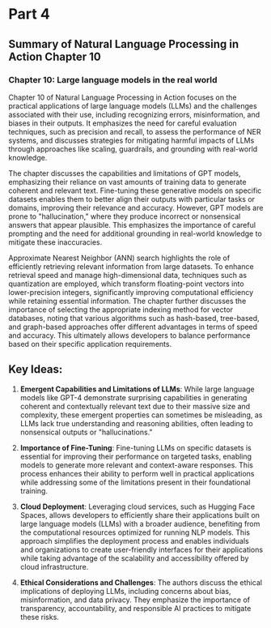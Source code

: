 # Part 4

## Summary of Natural Language Processing in Action Chapter 10

### Chapter 10: Large language models in the real world

Chapter 10 of Natural Language Processing in Action focuses on the practical applications of large language models (LLMs) and the challenges associated with their use, including recognizing errors, misinformation, and biases in their outputs. It emphasizes the need for careful evaluation techniques, such as precision and recall, to assess the performance of NER systems, and discusses strategies for mitigating harmful impacts of LLMs through approaches like scaling, guardrails, and grounding with real-world knowledge. 


The chapter discusses the capabilities and limitations of GPT models, emphasizing their reliance on vast amounts of training data to generate coherent and relevant text. Fine-tuning these generative models on specific datasets enables them to better align their outputs with particular tasks or domains, improving their relevance and accuracy. However, GPT models are prone to "hallucination," where they produce incorrect or nonsensical answers that appear plausible. This emphasizes the importance of careful prompting and the need for additional grounding in real-world knowledge to mitigate these inaccuracies.

Approximate Nearest Neighbor (ANN) search highlights the role of efficiently retrieving relevant information from large datasets. To enhance retrieval speed and manage high-dimensional data, techniques such as quantization are employed, which transform floating-point vectors into lower-precision integers, significantly improving computational efficiency while retaining essential information. The chapter further discusses the importance of selecting the appropriate indexing method for vector databases, noting that various algorithms such as hash-based, tree-based, and graph-based approaches offer different advantages in terms of speed and accuracy. This ultimately allows developers to balance performance based on their specific application requirements.

## Key Ideas:

1. **Emergent Capabilities and Limitations of LLMs**: While large language models like GPT-4 demonstrate surprising capabilities in generating coherent and contextually relevant text due to their massive size and complexity, these emergent properties can sometimes be misleading, as LLMs lack true understanding and reasoning abilities, often leading to nonsensical outputs or "hallucinations."

2. **Importance of Fine-Tuning**: Fine-tuning LLMs on specific datasets is essential for improving their performance on targeted tasks, enabling models to generate more relevant and context-aware responses. This process enhances their ability to perform well in practical applications while addressing some of the limitations present in their foundational training.

3. **Cloud Deployment**: Leveraging cloud services, such as Hugging Face Spaces, allows developers to efficiently share their applications built on large language models (LLMs) with a broader audience, benefiting from the computational resources optimized for running NLP models. This approach simplifies the deployment process and enables individuals and organizations to create user-friendly interfaces for their applications while taking advantage of the scalability and accessibility offered by cloud infrastructure.

4.  **Ethical Considerations and Challenges**: The authors discuss the ethical implications of deploying LLMs, including concerns about bias, misinformation, and data privacy. They emphasize the importance of transparency, accountability, and responsible AI practices to mitigate these risks.
